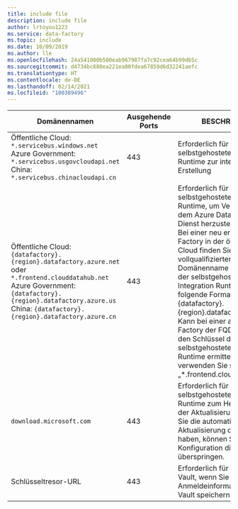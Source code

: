 ```yaml
---
title: include file
description: include file
author: lrtoyou1223
ms.service: data-factory
ms.topic: include
ms.date: 10/09/2019
ms.author: lle
ms.openlocfilehash: 24a541080b580eab967987fa7c92cea64b99d65c
ms.sourcegitcommit: d4734bc680ea221ea80fdea67859d6d32241aefc
ms.translationtype: HT
ms.contentlocale: de-DE
ms.lasthandoff: 02/14/2021
ms.locfileid: "100389496"
---
```

| Domänennamen                                          | Ausgehende Ports | BESCHREIBUNG                |
| ----------------------------------------------------- | -------------- | ---------------------------|
| Öffentliche Cloud: `*.servicebus.windows.net` <br> Azure Government: `*.servicebus.usgovcloudapi.net` <br> China: `*.servicebus.chinacloudapi.cn`   | 443            | Erforderlich für die selbstgehostete Integration Runtime zur interaktiven Erstellung |
| Öffentliche Cloud: `{datafactory}.{region}.datafactory.azure.net`<br> oder `*.frontend.clouddatahub.net` <br> Azure Government: `{datafactory}.{region}.datafactory.azure.us` <br> China: `{datafactory}.{region}.datafactory.azure.cn` | 443            | Erforderlich für die selbstgehostete Integration Runtime, um Verbindungen mit dem Azure Data Factory-Dienst herzustellen. <br>Bei einer neu erstellten Data Factory in der öffentlichen Cloud finden Sie den vollqualifizierten Domänenname im Schlüssel der selbstgehosteten Integration Runtime, der das folgende Format hat: {datafactory}.{region}.datafactory.azure.net. Kann bei einer alten Data Factory der FQDN nicht über den Schlüssel der selbstgehosteten Integration Runtime ermittelt werden, verwenden Sie stattdessen „*.frontend.clouddatahub.net“. |
| `download.microsoft.com`    | 443            | Erforderlich für die selbstgehostete Integration Runtime zum Herunterladen der Aktualisierungen. Wenn Sie die automatische Aktualisierung deaktiviert haben, können Sie die Konfiguration dieser Domäne überspringen. |
| Schlüsseltresor-URL | 443           | Erforderlich für Azure Key Vault, wenn Sie die Anmeldeinformationen in Key Vault speichern. |

